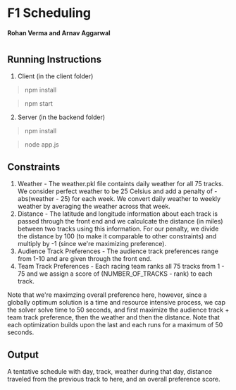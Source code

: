# F1 Scheduling
#### Rohan Verma and Arnav Aggarwal

#

## Running Instructions
1. Client (in the client folder)
> npm install

> npm start

2. Server (in the backend folder)
>npm install

>node app.js

## Constraints
1. Weather - The weather.pkl file containts daily weather for all 75 tracks. We consider perfect weather to be 25 Celsius and add a penalty of -abs(weather - 25) for each week. We convert daily weather to weekly weather by averaging the weather across that week.
2. Distance - The latitude and longitude information about each track is passed through the front end and we calculcate the distance (in miles) between two tracks using this information. For our penalty, we divide the distance by 100 (to make it comparable to other constraints) and multiply by -1 (since we're maximizing preference).
3. Audience Track Preferences - The audience track preferences range from 1-10 and are given through the front end.
4. Team Track Preferences - Each racing team ranks all 75 tracks from 1 - 75 and we assign a score of (NUMBER_OF_TRACKS - rank) to each track.

Note that we're maximzing overall preference here, however, since a globally optimum solution is a time and resource intensive process, we cap the solver solve time to 50 seconds, and first maximize the audience track + team track preference, then the weather and then the distance. Note that each optimization builds upon the last and each runs for a maximum of 50 seconds.

## Output
A tentative schedule with day, track, weather during that day, distance traveled from the previous track to here, and an overall preference score.
